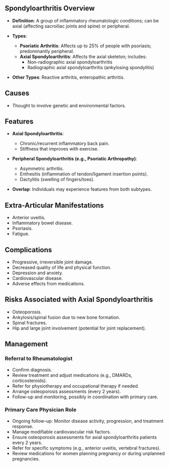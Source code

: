 ## Spondyloarthritis Overview

- **Definition**: A group of inflammatory rheumatologic conditions; can be axial (affecting sacroiliac joints and spine) or peripheral.
- **Types**:
  - **Psoriatic Arthritis**: Affects up to 25% of people with psoriasis; predominantly peripheral.
  - **Axial Spondyloarthritis**: Affects the axial skeleton; includes:
    - Non-radiographic axial spondyloarthritis
    - Radiographic axial spondyloarthritis (ankylosing spondylitis)

- **Other Types**: Reactive arthritis, enteropathic arthritis.

## Causes
- Thought to involve genetic and environmental factors.

## Features

- **Axial Spondyloarthritis**:
  - Chronic/recurrent inflammatory back pain.
  - Stiffness that improves with exercise.
  
- **Peripheral Spondyloarthritis (e.g., Psoriatic Arthropathy)**:
  - Asymmetric arthritis.
  - Enthesitis (inflammation of tendon/ligament insertion points).
  - Dactylitis (swelling of fingers/toes).

- **Overlap**: Individuals may experience features from both subtypes.

## Extra-Articular Manifestations
- Anterior uveitis.
- Inflammatory bowel disease.
- Psoriasis.
- Fatigue.

## Complications
- Progressive, irreversible joint damage.
- Decreased quality of life and physical function.
- Depression and anxiety.
- Cardiovascular disease.
- Adverse effects from medications.

## Risks Associated with Axial Spondyloarthritis
- Osteoporosis.
- Ankylosis/spinal fusion due to new bone formation.
- Spinal fractures.
- Hip and large joint involvement (potential for joint replacement).

## Management

### Referral to Rheumatologist
- Confirm diagnosis.
- Review treatment and adjust medications (e.g., DMARDs, corticosteroids).
- Refer for physiotherapy and occupational therapy if needed.
- Arrange osteoporosis assessments (every 2 years).
- Follow-up and monitoring, possibly in coordination with primary care.

### Primary Care Physician Role
- Ongoing follow-up: Monitor disease activity, progression, and treatment response.
- Manage modifiable cardiovascular risk factors.
- Ensure osteoporosis assessments for axial spondyloarthritis patients every 2 years.
- Refer for specific symptoms (e.g., anterior uveitis, vertebral fractures).
- Review medications for women planning pregnancy or during unplanned pregnancies.